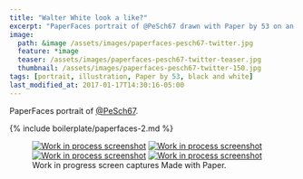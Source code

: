 ```yaml
---
title: "Walter White look a like?"
excerpt: "PaperFaces portrait of @PeSch67 drawn with Paper by 53 on an iPad."
image: 
  path: &image /assets/images/paperfaces-pesch67-twitter.jpg 
  feature: *image
  teaser: /assets/images/paperfaces-pesch67-twitter-teaser.jpg
  thumbnail: /assets/images/paperfaces-pesch67-twitter-150.jpg
tags: [portrait, illustration, Paper by 53, black and white]
last_modified_at: 2017-01-17T14:30:16-05:00
---
```


PaperFaces portrait of [@PeSch67](https://twitter.com/PeSch67).

{% include boilerplate/paperfaces-2.md %}

<figure class="third">
	<a href="/assets/images/paperfaces-pesch67-process-1-lg.jpg"><img src="/assets/images/paperfaces-pesch67-process-1-600.jpg" alt="Work in process screenshot"></a>
	<a href="/assets/images/paperfaces-pesch67-process-2-lg.jpg"><img src="/assets/images/paperfaces-pesch67-process-2-600.jpg" alt="Work in process screenshot"></a>
	<a href="/assets/images/paperfaces-pesch67-process-3-lg.jpg"><img src="/assets/images/paperfaces-pesch67-process-3-600.jpg" alt="Work in process screenshot"></a>
	<a href="/assets/images/paperfaces-pesch67-process-4-lg.jpg"><img src="/assets/images/paperfaces-pesch67-process-4-600.jpg" alt="Work in process screenshot"></a>
	<figcaption>Work in progress screen captures Made with Paper.</figcaption>
</figure>
